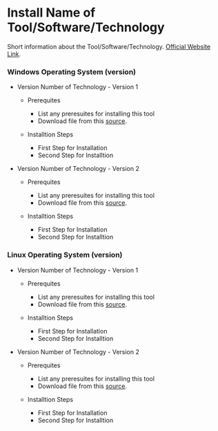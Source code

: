 # Install Name of Tool/Software/Technology

Short information about the Tool/Software/Technology. [Official Website Link](http://#).

### Windows Operating System (version)

- Version Number of Technology - Version 1
    - Prerequites 
       - List any preresuites for installing this tool
       - Download file from this [source](http://#).

    - Installtion Steps
       - First Step for Installation
       - Second Step for Installtion
 
 
- Version Number of Technology - Version 2
    - Prerequites 
       - List any preresuites for installing this tool
       - Download file from this [source](http://#).

    - Installtion Steps
       - First Step for Installation
       - Second Step for Installtion

### Linux Operating System (version)

- Version Number of Technology - Version 1
    - Prerequites 
       - List any preresuites for installing this tool
       - Download file from this [source](http://#).

    - Installtion Steps
       - First Step for Installation
       - Second Step for Installtion
 
 
- Version Number of Technology - Version 2
    - Prerequites 
       - List any preresuites for installing this tool
       - Download file from this [source](http://#).

    - Installtion Steps
       - First Step for Installation
       - Second Step for Installtion
